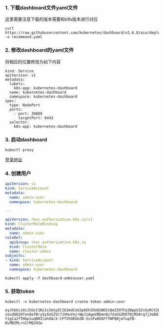 ### 1. 下载dashboard文件yaml文件

这里需要注意下载的版本需要和k8s版本进行对应

```shell
curl https://raw.githubusercontent.com/kubernetes/dashboard/v2.6.0/aio/deploy/recommended.yaml -o recommand.yaml
```

### 2. 修改dashboard的yaml文件

将相应的位置修改为如下内容

```text
kind: Service
apiVersion: v1
metadata:
  labels:
    k8s-app: kubernetes-dashboard
  name: kubernetes-dashboard
  namespace: kubernetes-dashboard
spec:
  type: NodePort
  ports:
    - port: 30009
      targetPort: 8443
  selector:
    k8s-app: kubernetes-dashboard
```

### 3. 启动dashboard

```shell
kubectl proxy
```
[登录地址](http://localhost:8001/api/v1/namespaces/kubernetes-dashboard/services/https:kubernetes-dashboard:/proxy/#/login)

### 4. 创建用户

```yaml
apiVersion: v1
kind: ServiceAccount
metadata:
  name: admin-user
  namespace: kubernetes-dashboard

---

apiVersion: rbac.authorization.k8s.io/v1
kind: ClusterRoleBinding
metadata:
  name: admin-user
roleRef:
  apiGroup: rbac.authorization.k8s.io
  kind: ClusterRole
  name: cluster-admin
subjects:
- kind: ServiceAccount
  name: admin-user
  namespace: kubernetes-dashboard
```

```shell
kubectl apply -f dashboard-adminuser.yaml
```

### 5. 获取token

```shell
kubectl -n kubernetes-dashboard create token admin-user
```

```text
eyJhbGciOiJSUzI1NiIsImtpZCI6ImdCeG5pbEhZUU02WDZxQmZIOTFpZWppU3ZvUzRCX2U0aEV2Y1V5SHYwOUEifQ.eyJhdWQiOlsiaHR0cHM6Ly9rdWJlcm5ldGVzLmRlZmF1bHQuc3ZjLmNsdXN0ZXIubG9jYWwiXSwiZXhwIjoxNjYwODMwMjY5LCJpYXQiOjE2NjA4MjY2NjksImlzcyI6Imh0dHBzOi8va3ViZXJuZXRlcy5kZWZhdWx0LnN2Yy5jbHVzdGVyLmxvY2FsIiwia3ViZXJuZXRlcy5pbyI6eyJuYW1lc3BhY2UiOiJrdWJlcm5ldGVzLWRhc2hib2FyZCIsInNlcnZpY2VhY2NvdW50Ijp7Im5hbWUiOiJhZG1pbi11c2VyIiwidWlkIjoiNGU0ZGU2N2YtMGNiYi00OWUwLWI0OGUtMzNhNWQwMTA2ZjdkIn19LCJuYmYiOjE2NjA4MjY2NjksInN1YiI6InN5c3RlbTpzZXJ2aWNlYWNjb3VudDprdWJlcm5ldGVzLWRhc2hib2FyZDphZG1pbi11c2VyIn0.rwTTRKP8h94freSGWp_xnaapsVJYCF_DRjhB7A6zvTup1w1Vm7p0QZwHLzsfeNdWgCOdJSW3TEuquOoye8dPpJ2Cl0tBAa__BEAxBsab1lOBC04DJsq_kSnAEPYPSL0U77O8wJW9RR-sesdQ820Ten8efBry5y5USZSC7JVHuYmjrWpJ1AgwVBbmn8z7da5GZROTNjM50rq7j3oB0JQpq4VuSG9CdbkQfQIAlNolKRFjHvw0MNE5qEwUplv8PuaDJWsQBrEh-YigCa2fTHGp1uqN03lohXAcX-CFTVhOKUm3B-SvsFw8UGFfTWPQ8jm7uqfB-KLMB2MLrnIrMQJH2w
```
